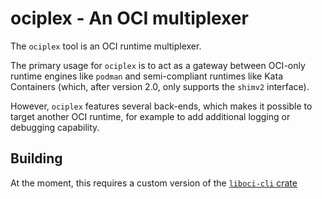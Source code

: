 # ociplex - An OCI multiplexer

The `ociplex` tool is an OCI runtime multiplexer.

The primary usage for `ociplex` is to act as a gateway between OCI-only runtime
engines like `podman` and semi-compliant runtimes like Kata Containers (which,
after version 2.0, only supports the `shimv2` interface).

However, `ociplex` features several back-ends, which makes it possible to target
another OCI runtime, for example to add additional logging or debugging
capability.

## Building

At the moment, this requires a custom version of the [`liboci-cli` crate][oci]

[oci]: https://github.com/c3d/youki/tree/liboci-ociplex
